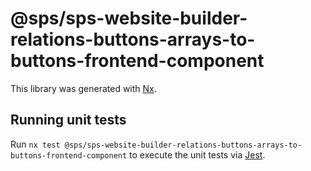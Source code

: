 # @sps/sps-website-builder-relations-buttons-arrays-to-buttons-frontend-component

This library was generated with [Nx](https://nx.dev).

## Running unit tests

Run `nx test @sps/sps-website-builder-relations-buttons-arrays-to-buttons-frontend-component` to execute the unit tests via [Jest](https://jestjs.io).
